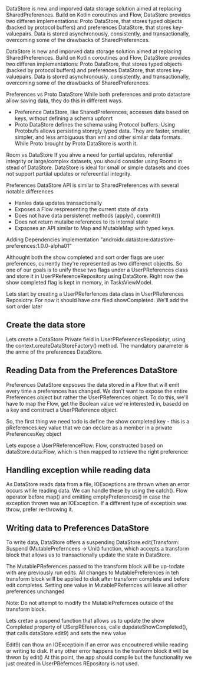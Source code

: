 DataStore is new and imporved data storage solution aimed at replacing SharedPreferences. Build on Kotlin coroutines and Flow, DataStore provides two differen implementations: Proto DataStore, that stores typed objects (backed by protocol buffers) and preferences DataStore, that stores key-valuepairs. Data is stored asynchronously, consistently, and transactionally, overcoming some of the drawbacks of SharedPreferences. 


DataStore is new and imporved data storage solution aimed at replacing SharedPreferences. Build on Kotlin coroutines and Flow, DataStore provides two differen implementations: Proto DataStore, that stores typed objects (backed by protocol buffers) and preferences DataStore, that stores key-valuepairs. Data is stored asynchronously, consistently, and transactionally, overcoming some of the drawbacks of SharedPreferences. 

Preferences vs Proto DataStore
While both preferences and proto datastore allow saving data, they do this in different ways. 
- Preference DataStore, like SharedPreferences, accesses data based on keys, without defining a schema upfonrt
- Proto DataStore defines the schema using Protocol buffers. Using Protobufs allows persisting stonrgly typed data. They are faster, smaller, simpler, and less ambiguous than xml and other similar data formats. While Proto brought by Proto DataStore is worth it. 

Room vs DataStore
If you ahve a need for partial updates, referential integrity or large/complex datasets, you should consider using Roomo in stead of DataStore. DataStore is ideal for small or simple datasets  and does not support partiial updates or refereential integrity. 

Preferences DataStore API is similar to SharedPreferences with several notable differences
- Hanles data updates transactionally
- Exposes a Flow respresenting the current state of data
- Does not have data persistenet methods (apply(), commit())
- Does not return mutalbe references to its internal state
- Expsoses an API similar to Map and MutableMap with typed keys.


Adding Dependencies
implementation "androidx.datastore:datastore-preferences:1.0.0-alpha01"

Althought both the show completed and sort order flags are user preferences, currently they're represented as two differenct objectts. So one of our goals is to unify these two flags under a UserPReferences class and store it in UserPReferenceRepository using DataStore. Right now the show  completed flag is kept in memory, in TasksViewModel.

Lets start by creating a UserPReferfences data class in UserPReferences Reposiotry. For now it should have one filed showCompleted. We'll add the sort order later

## Create the data store
Lets create a DataStore<Preferences> Private field in UserPReferencesReposiotyr, using the context.createDataStoreFactory() method. The mandatory parameter is the anme of the preferences DataStore.
  
  ## Reading Data from the Preferences DataStore
  Preferences DataStore expsoses the data stored in a Flow<Preferences> that will emit every time a preferences has changed. We don't want to expose the entire Preferences object but rather the UserPReferences object. To do this, we'll have to map the Flow<Preferences>, get the Boolean value we're interested in, basedd on a key and construct a UserPReference object. 
  
So, the first thing we need todo is define the show completed key - this is a pReferences.key<Boolean> value that we can declare as a member in a private PreferencesKey object


Lets expose a UserPReferenceFlow: Flow<USerPReferences>, constructed based on dataStore.data:Flow<Preferences>, which is then mapped to retrieve the right preference:
  
## Handling exception while reading data
As DataStore reads data from a file, IOExceptions are thrown when an error occurs while reading data. We can handle these by using the  catch(). Flow operator before map() and emitting emptyPreferences() in case the exception thrown was an IOException. If a different type of exceptioin was throw, prefer re-throwing it. 

## Writing data to Preferences DataStore
To write data, DataStore offers a suspending DataStore.edit(Transform: Suspend (MutablePreferncees -> Unit) function, which accepts a transform block that allows us to transactionally update the state in DataStore. 

The MutablePReferences passed to the transform block will be up-todate with any previously run edits. All changes to MutablePreferences in teh transform block willl be applied to disk after transform complete and before edit completes. Setting one value in MutablePRefernces will leave all other preferences unchanged

Note: Do not attempt to modify the MutablePrefernces outside of the transform block. 

Lets cretae a suspend function that allows us to update the show Completed property of USerpREferences, calle dupdateShowCompleted(), that calls dataStore.edit9) and sets the new value

Edit9) can thow an IOExceptioin if an error was encoutnered whilie reading or writing to disk. If any other error happens tin the tranform block it will be thwon by edit()
At this point, the app should compile but the functionality we just created in UserPRefernces REpository is not used. 
